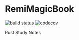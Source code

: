 RemiMagicBook
====
[![build status](https://ci.koumakan.cc/api/badges/RemiliaForever/RemiMagicBook/status.svg)](https://ci.koumakan.cc/RemiliaForever/RemiMagicBook)
[![codecov](https://codecov.io/gh/RemiliaForever/RemiMagicBook/branch/master/graph/badge.svg)](https://codecov.io/gh/RemiliaForever/RemiMagicBook)

Rust Study Notes
